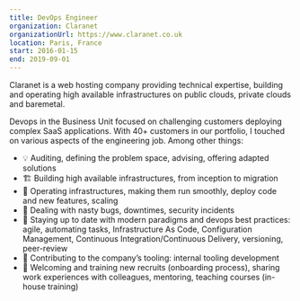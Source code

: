 ```yaml
---
title: DevOps Engineer
organization: Claranet
organizationUrl: https://www.claranet.co.uk
location: Paris, France
start: 2016-01-15
end: 2019-09-01
---
```


Claranet is a web hosting company providing technical expertise, building and operating high available infrastructures on public clouds, private clouds and baremetal.

Devops in the Business Unit focused on challenging customers deploying complex SaaS applications.
With 40+ customers in our portfolio, I touched on various aspects of the engineering job. Among other things:

* 💡  Auditing, defining the problem space, advising, offering adapted solutions
* 🏗️  Building high available infrastructures, from inception to migration
* 🚀  Operating infrastructures, making them run smoothly, deploy code and new features, scaling
* 🚨  Dealing with nasty bugs, downtimes, security incidents
* 📖  Staying up to date with modern paradigms and devops best practices: agile, automating tasks, Infrastructure As Code, Configuration Management, Continuous Integration/Continuous Delivery, versioning, peer-review
* 🔧  Contributing to the company’s tooling: internal tooling development
* 🍻  Welcoming and training new recruits (onboarding process), sharing work experiences with colleagues, mentoring, teaching courses (in-house training)
